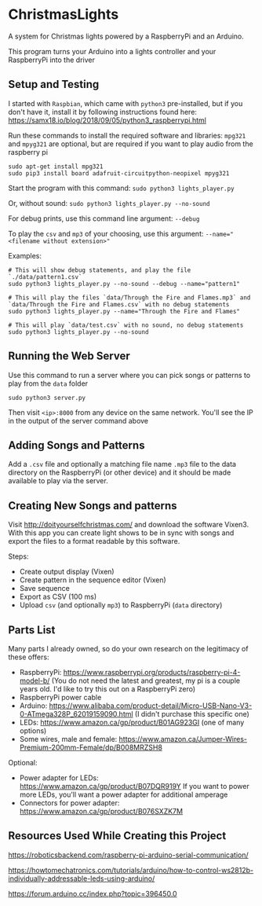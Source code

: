 # ChristmasLights
A system for Christmas lights powered by a RaspberryPi and an Arduino.

This program turns your Arduino into a lights controller and your RaspberryPi into the driver

## Setup and Testing

I started with `Raspbian`, which came with `python3` pre-installed, but if you don't have it, install it by following instructions found here:
https://samx18.io/blog/2018/09/05/python3_raspberrypi.html

Run these commands to install the required software and libraries:
`mpg321` and `mpyg321` are optional, but are required if you want to play audio from the raspberry pi
```
sudo apt-get install mpg321
sudo pip3 install board adafruit-circuitpython-neopixel mpyg321
```

Start the program with this command:
`sudo python3 lights_player.py`

Or, without sound:
`sudo python3 lights_player.py --no-sound`

For debug prints, use this command line argument:
`--debug`

To play the `csv` and `mp3` of your choosing, use this argument:
`--name="<filename without extension>"`

Examples:
```
# This will show debug statements, and play the file `./data/pattern1.csv`
sudo python3 lights_player.py --no-sound --debug --name="pattern1"

# This will play the files `data/Through the Fire and Flames.mp3` and `data/Through the Fire and Flames.csv` with no debug statements
sudo python3 lights_player.py --name="Through the Fire and Flames"

# This will play `data/test.csv` with no sound, no debug statements
sudo python3 lights_player.py --no-sound
```

## Running the Web Server

Use this command to run a server where you can pick songs or patterns to play from the `data` folder
```
sudo python3 server.py
```

Then visit `<ip>:8000` from any device on the same network. You'll see the IP in the output of the server command above

## Adding Songs and Patterns

Add a `.csv` file and optionally a matching file name `.mp3` file to the data directory on the RaspberryPi (or other device) and it should be made available to play via the server.

## Creating New Songs and patterns

Visit http://doityourselfchristmas.com/ and download the software Vixen3. With this app you can create light shows to be in sync with songs and export the files to a format readable by this software.

Steps:
- Create output display (Vixen)
- Create pattern in the sequence editor (Vixen)
- Save sequence
- Export as CSV (100 ms)
- Upload `csv` (and optionally `mp3`) to RaspberryPi (`data` directory)

## Parts List
Many parts I already owned, so do your own research on the legitimacy of these offers:

- RaspberryPi: https://www.raspberrypi.org/products/raspberry-pi-4-model-b/ (You do not need the latest and greatest, my pi is a couple years old. I'd like to try this out on a RaspberryPi zero)
- RaspberryPi power cable
- Arduino: https://www.alibaba.com/product-detail/Micro-USB-Nano-V3-0-ATmega328P_62019159090.html (I didn't purchase this specific one)
- LEDs: https://www.amazon.ca/gp/product/B01AG923GI (one of many options)
- Some wires, male and female: https://www.amazon.ca/Jumper-Wires-Premium-200mm-Female/dp/B008MRZSH8

Optional:
- Power adapter for LEDs: https://www.amazon.ca/gp/product/B07DQR919Y If you want to power more LEDs, you'll want a power adapter for additional amperage
- Connectors for power adapter: https://www.amazon.ca/gp/product/B076SXZK7M

## Resources Used While Creating this Project

https://roboticsbackend.com/raspberry-pi-arduino-serial-communication/

https://howtomechatronics.com/tutorials/arduino/how-to-control-ws2812b-individually-addressable-leds-using-arduino/

https://forum.arduino.cc/index.php?topic=396450.0
